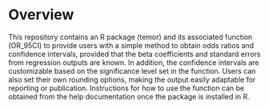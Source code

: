 # Overview

This repository contains an R package (temor) and its associated function (OR_95CI) to provide users with a simple method to obtain odds ratios and confidence intervals, provided that the beta coefficients and standard errors from regression outputs are known. In addition, the confidence intervals are customizable based on the significance level set in the function. Users can also set their own rounding options, making the output easily adaptable for reporting or publication. Instructions for how to use the function can be obtained from the help documentation once the package is installed in R. 
